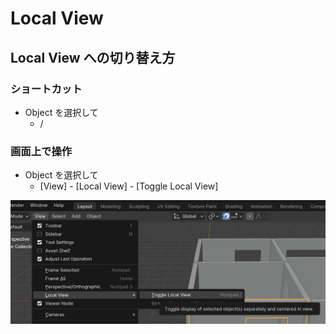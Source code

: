 # Local View

## Local View への切り替え方

### ショートカット

- Object を選択して
    - /

### 画面上で操作

- Object を選択して
  - [View] - [Local View] - [Toggle Local View]

![Local View に切り替え](images/switch_to_local_view.png)
